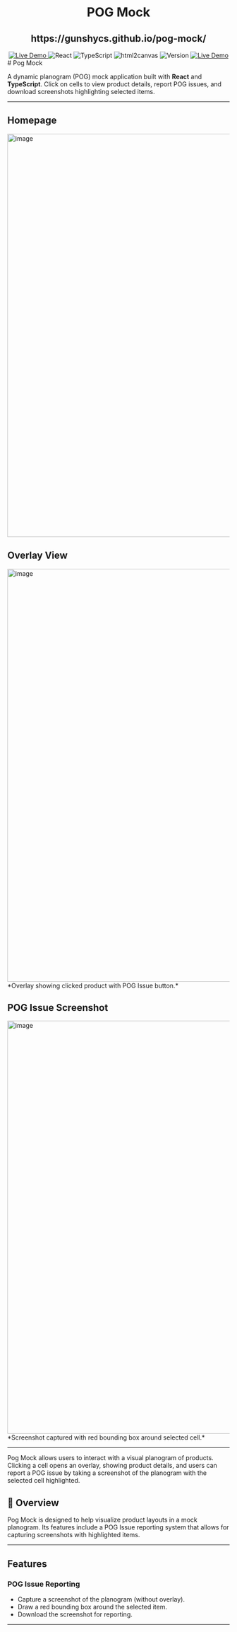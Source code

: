 <div align="center">
     <h1>POG Mock</h1>
     <h2>https://gunshycs.github.io/pog-mock/</h2>
    <a href="#">
        <img alt="Live Demo" src="https://img.shields.io/badge/demo-online-green.svg">
    </a>
    <img alt="React" src="https://img.shields.io/badge/React-18-blue?style=flat&logo=react&logoColor=white">
    <img alt="TypeScript" src="https://img.shields.io/badge/TypeScript-007ACC?style=flat&logo=typescript&logoColor=white">
    <img alt="html2canvas" src="https://img.shields.io/badge/html2canvas-FF6A00?style=flat&logo=html5&logoColor=white">
    <img alt="Version" src="https://img.shields.io/badge/version-1.0.0-blue.svg">
<a href="#"> <img alt="Live Demo" src="https://img.shields.io/badge/demo-online-green.svg"> </a>

</div>
# Pog Mock

A dynamic planogram (POG) mock application built with **React** and **TypeScript**. Click on cells to view product details, report POG issues, and download screenshots highlighting selected items.  

---

## Homepage
<img width="1916" height="912" alt="image" src="https://github.com/user-attachments/assets/e42702fa-b344-47c2-b51e-17f2cf356ec7" />

## Overlay View
<img width="1850" height="934" alt="image" src="https://github.com/user-attachments/assets/fd4281d3-50bf-408c-8dc2-d3640a3c54bb" />
*Overlay showing clicked product with POG Issue button.*

## POG Issue Screenshot
<img width="1850" height="934" alt="image" src="https://github.com/user-attachments/assets/081be72e-e80a-4079-994e-9fc405536206" />
*Screenshot captured with red bounding box around selected cell.*

---

Pog Mock allows users to interact with a visual planogram of products. Clicking a cell opens an overlay, showing product details, and users can report a POG issue by taking a screenshot of the planogram with the selected cell highlighted.

## 🌟 Overview

Pog Mock is designed to help visualize product layouts in a mock planogram. Its features include a POG Issue reporting system that allows for capturing screenshots with highlighted items.  

---

## Features
### POG Issue Reporting
- Capture a screenshot of the planogram (without overlay).
- Draw a red bounding box around the selected item.
- Download the screenshot for reporting.


---
